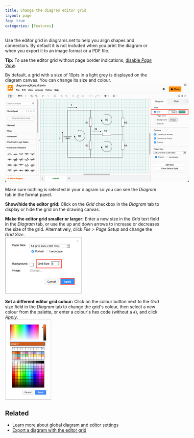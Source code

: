 ```yaml
---
title: Change the diagram editor grid
layout: page
faq: true
categories: [Features]
---
```


Use the editor grid in diagrams.net to help you align shapes and connectors. By default it is not included when you print the diagram or when you export it to an image format or a PDF file.

**Tip:** To use the editor grid without page border indications, [disable _Page View_](/doc/faq/editor-page-view.html). 

By default, a grid with a size of 10pts in a light grey is displayed on the diagram canvas. You can change its size and colour.
<br /><img src="/assets/img/blog/diagram-tab-grid.png" style="width=100%;max-width:600px;height:auto;" alt="Change how the grid is displayed on the drawing canvas in diagrams.net"> 

Make sure nothing is selected in your diagram so you can see the _Diagram_ tab in the format panel.  

**Show/hide the editor grid:** Click on the _Grid_ checkbox in the _Diagram_ tab to display or hide the grid on the drawing canvas. 

**Make the editor grid smaller or larger:** Enter a new size in the _Grid_ text field in the _Diagram_ tab, or use the up and down arrows to increase or decreases the size of the grid. Alternatively, click _File > Page Setup_ and change the _Grid Size_.
<br /><img src="/assets/img/blog/page-setup-grid-size.png" style="width=100%;max-width:250px;height:auto;" alt="Change the size of the diagrams.net editor grid via File > Page Setup">

**Set a different editor grid colour:** Click on the colour button next to the _Grid_ size field in the _Diagram_ tab to change the grid's colour, then select a new colour from the palette, or enter a colour's hex code (without a ``#``), and click _Apply_. 
<br /><img src="/assets/img/blog/preset-colours-custom.png" style="width=100%;max-width:150px;height:auto;" alt="Custom present colours are added before the default preset colours in the palette">

## Related

* [Learn more about global diagram and editor settings](/doc/faq/diagram-options.html)
* [Export a diagram with the editor grid](/doc/faq/export-with-grid.html)